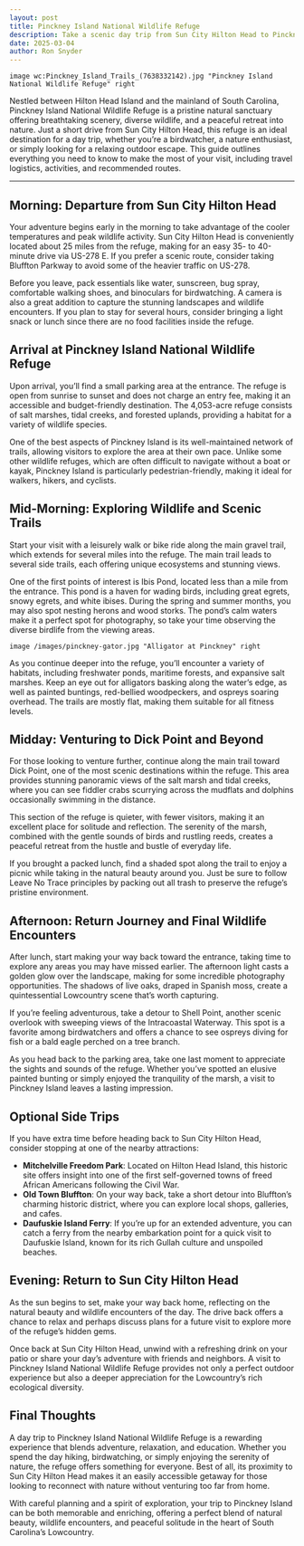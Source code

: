 ```yaml
---
layout: post
title: Pinckney Island National Wildlife Refuge
description: Take a scenic day trip from Sun City Hilton Head to Pinckney Island National Wildlife Refuge, a haven for birdwatchers, hikers, and nature lovers. Just a short drive away, the refuge offers picturesque trails, diverse wildlife, and tranquil marshland views, making for a perfect outdoor escape.
date: 2025-03-04
author: Ron Snyder
---
```


`image wc:Pinckney_Island_Trails_(7638332142).jpg "Pinckney Island National Wildlife Refuge" right`

Nestled between Hilton Head Island and the mainland of South Carolina, Pinckney Island National Wildlife Refuge is a pristine natural sanctuary offering breathtaking scenery, diverse wildlife, and a peaceful retreat into nature. Just a short drive from Sun City Hilton Head, this refuge is an ideal destination for a day trip, whether you’re a birdwatcher, a nature enthusiast, or simply looking for a relaxing outdoor escape. This guide outlines everything you need to know to make the most of your visit, including travel logistics, activities, and recommended routes.

---

## Morning: Departure from Sun City Hilton Head
Your adventure begins early in the morning to take advantage of the cooler temperatures and peak wildlife activity. Sun City Hilton Head is conveniently located about 25 miles from the refuge, making for an easy 35- to 40-minute drive via US-278 E. If you prefer a scenic route, consider taking Bluffton Parkway to avoid some of the heavier traffic on US-278. 

Before you leave, pack essentials like water, sunscreen, bug spray, comfortable walking shoes, and binoculars for birdwatching. A camera is also a great addition to capture the stunning landscapes and wildlife encounters. If you plan to stay for several hours, consider bringing a light snack or lunch since there are no food facilities inside the refuge.

## Arrival at Pinckney Island National Wildlife Refuge
Upon arrival, you’ll find a small parking area at the entrance. The refuge is open from sunrise to sunset and does not charge an entry fee, making it an accessible and budget-friendly destination. The 4,053-acre refuge consists of salt marshes, tidal creeks, and forested uplands, providing a habitat for a variety of wildlife species.

One of the best aspects of Pinckney Island is its well-maintained network of trails, allowing visitors to explore the area at their own pace. Unlike some other wildlife refuges, which are often difficult to navigate without a boat or kayak, Pinckney Island is particularly pedestrian-friendly, making it ideal for walkers, hikers, and cyclists.

## Mid-Morning: Exploring Wildlife and Scenic Trails
Start your visit with a leisurely walk or bike ride along the main gravel trail, which extends for several miles into the refuge. The main trail leads to several side trails, each offering unique ecosystems and stunning views. 

One of the first points of interest is Ibis Pond, located less than a mile from the entrance. This pond is a haven for wading birds, including great egrets, snowy egrets, and white ibises. During the spring and summer months, you may also spot nesting herons and wood storks. The pond’s calm waters make it a perfect spot for photography, so take your time observing the diverse birdlife from the viewing areas.

`image /images/pinckney-gator.jpg "Alligator at Pinckney" right`

As you continue deeper into the refuge, you’ll encounter a variety of habitats, including freshwater ponds, maritime forests, and expansive salt marshes. Keep an eye out for alligators basking along the water’s edge, as well as painted buntings, red-bellied woodpeckers, and ospreys soaring overhead. The trails are mostly flat, making them suitable for all fitness levels.

## Midday: Venturing to Dick Point and Beyond
For those looking to venture further, continue along the main trail toward Dick Point, one of the most scenic destinations within the refuge. This area provides stunning panoramic views of the salt marsh and tidal creeks, where you can see fiddler crabs scurrying across the mudflats and dolphins occasionally swimming in the distance.

This section of the refuge is quieter, with fewer visitors, making it an excellent place for solitude and reflection. The serenity of the marsh, combined with the gentle sounds of birds and rustling reeds, creates a peaceful retreat from the hustle and bustle of everyday life.

If you brought a packed lunch, find a shaded spot along the trail to enjoy a picnic while taking in the natural beauty around you. Just be sure to follow Leave No Trace principles by packing out all trash to preserve the refuge’s pristine environment.

## Afternoon: Return Journey and Final Wildlife Encounters
After lunch, start making your way back toward the entrance, taking time to explore any areas you may have missed earlier. The afternoon light casts a golden glow over the landscape, making for some incredible photography opportunities. The shadows of live oaks, draped in Spanish moss, create a quintessential Lowcountry scene that’s worth capturing.

If you’re feeling adventurous, take a detour to Shell Point, another scenic overlook with sweeping views of the Intracoastal Waterway. This spot is a favorite among birdwatchers and offers a chance to see ospreys diving for fish or a bald eagle perched on a tree branch.

As you head back to the parking area, take one last moment to appreciate the sights and sounds of the refuge. Whether you’ve spotted an elusive painted bunting or simply enjoyed the tranquility of the marsh, a visit to Pinckney Island leaves a lasting impression.

## Optional Side Trips
If you have extra time before heading back to Sun City Hilton Head, consider stopping at one of the nearby attractions:
- **Mitchelville Freedom Park**: Located on Hilton Head Island, this historic site offers insight into one of the first self-governed towns of freed African Americans following the Civil War.
- **Old Town Bluffton**: On your way back, take a short detour into Bluffton’s charming historic district, where you can explore local shops, galleries, and cafes.
- **Daufuskie Island Ferry**: If you’re up for an extended adventure, you can catch a ferry from the nearby embarkation point for a quick visit to Daufuskie Island, known for its rich Gullah culture and unspoiled beaches.

## Evening: Return to Sun City Hilton Head
As the sun begins to set, make your way back home, reflecting on the natural beauty and wildlife encounters of the day. The drive back offers a chance to relax and perhaps discuss plans for a future visit to explore more of the refuge’s hidden gems.

Once back at Sun City Hilton Head, unwind with a refreshing drink on your patio or share your day’s adventure with friends and neighbors. A visit to Pinckney Island National Wildlife Refuge provides not only a perfect outdoor experience but also a deeper appreciation for the Lowcountry’s rich ecological diversity.

## Final Thoughts
A day trip to Pinckney Island National Wildlife Refuge is a rewarding experience that blends adventure, relaxation, and education. Whether you spend the day hiking, birdwatching, or simply enjoying the serenity of nature, the refuge offers something for everyone. Best of all, its proximity to Sun City Hilton Head makes it an easily accessible getaway for those looking to reconnect with nature without venturing too far from home.

With careful planning and a spirit of exploration, your trip to Pinckney Island can be both memorable and enriching, offering a perfect blend of natural beauty, wildlife encounters, and peaceful solitude in the heart of South Carolina’s Lowcountry.
